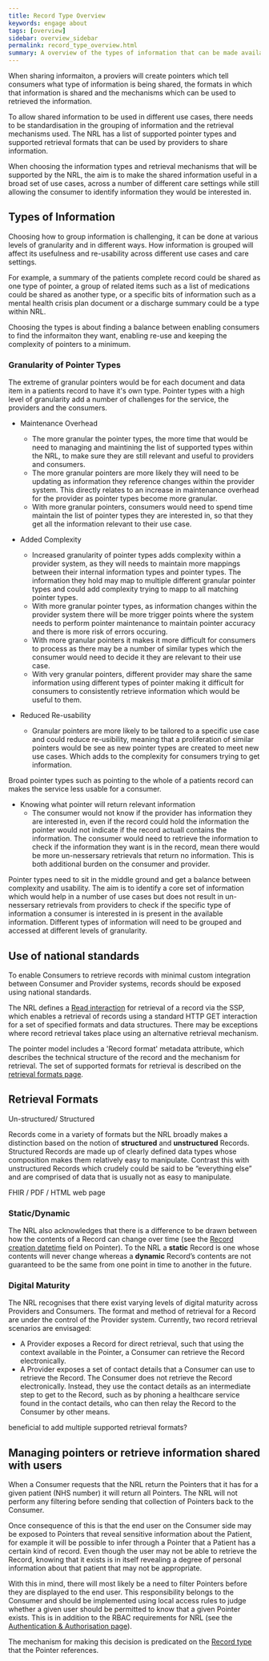 ```yaml
---
title: Record Type Overview
keywords: engage about
tags: [overview]
sidebar: overview_sidebar
permalink: record_type_overview.html
summary: A overview of the types of information that can be made available via NRL
---
```


When sharing informaiton, a proviers will create pointers which tell consumers what type of information is being shared, the formats in which that information is shared and the mechanisms which can be used to retrieved the information.

To allow shared information to be used in different use cases, there needs to be standardisation in the grouping of information and the retrieval mechanisms used. The NRL has a list of supported pointer types and supported retrieval formats that can be used by providers to share information.

When choosing the information types and retrieval mechanisms that will be supported by the NRL, the aim is to make the shared information useful in a broad set of use cases, across a number of different care settings while still allowing the consumer to identify information they would be interested in.


## Types of Information

Choosing how to group information is challenging, it can be done at various levels of granularity and in different ways. How information is grouped will affect its usefulness and re-usability across different use cases and care settings.

For example, a summary of the patients complete record could be shared as one type of pointer, a group of related items such as a list of medications could be shared as another type, or a specific bits of information such as a mental health crisis plan document or a discharge summary could be a type within NRL.

Choosing the types is about finding a balance between enabling consumers to find the informaiton they want, enabling re-use and keeping the complexity of pointers to a minimum.

### Granularity of Pointer Types

The extreme of granular pointers would be for each document and data item in a patients record to have it's own type. Pointer types with a high level of granularity add a number of challenges for the service, the providers and the consumers.

- Maintenance Overhead
  - The more granular the pointer types, the more time that would be need to managing and maintining the list of supported types within the NRL, to make sure they are still relevant and useful to providers and consumers.
  - The more granular pointers are more likely they will need to be updating as information they reference changes within the provider system. This directly relates to an increase in maintenance overhead for the provider as pointer types become more granular.
  - With more granular pointers, consumers would need to spend time maintain the list of pointer types they are interested in, so that they get all the information relevant to their use case.

- Added Complexity
  - Increased granularity of pointer types adds complexity within a provider system, as they will needs to maintain more mappings between their internal information types and pointer types. The information they hold may map to multiple different granular pointer types and could add complexity trying to mapp to all matching pointer types.
  - With more granular pointer types, as information changes within the provider system there will be more trigger points where the system needs to perform pointer maintenance to maintain pointer accuracy and there is more risk of errors occuring.
  - With more granular pointers it makes it more difficult for consumers to process as there may be a number of similar types which the consumer would need to decide it they are relevant to their use case.
  - With very granular pointers, different provider may share the same information using different types of pointer making it difficult for consumers to consistently retrieve information which would be useful to them.

- Reduced Re-usability
  - Granular pointers are more likely to be tailored to a specific use case and could reduce re-usibility, meaning that a proliferation of similar pointers would be see as new pointer types are created to meet new use cases. Which adds to the complexity for consumers trying to get information.


Broad pointer types such as pointing to the whole of a patients record can makes the service less usable for a consumer.

- Knowing what pointer will return relevant information
  - The consumer would not know if the provider has information they are interested in, even if the record could hold the information the pointer would not indicate if the record actuall contains the information. The consumer would need to retrieve the information to check if the information they want is in the record, mean there would be more un-nessersary retrievals that return no information. This is both additional burden on the consumer and provider.


Pointer types need to sit in the middle ground and get a balance between complexity and usability. The aim is to identify a core set of information which would help in a number of use cases but does not result in un-nessersary retrievals from providers to check if the specific type of information a consumer is interested in is present in the available information. Different types of information will need to be grouped and accessed at different levels of granularity.



## Use of national standards

To enable Consumers to retrieve records with minimal custom integration between Consumer and Provider systems, records should be exposed using national standards. 

The NRL defines a [Read interaction](retrieval_interaction_read.html) for retrieval of a record via the SSP, which enables a retrieval of records using a standard HTTP GET interaction for a set of specified formats and data structures. There may be exceptions where record retrieval takes place using an alternative retrieval mechanism. 

The pointer model includes a 'Record format' metadata attribute, which describes the technical structure of the record and the mechanism for retrieval. The set of supported formats for retrieval is described on the [retrieval formats page](retrieval_formats.html).


## Retrieval Formats

Un-structured/ Structured

Records come in a variety of formats but the NRL broadly makes a distinction based on the notion of **structured** and **unstructured** Records. Structured Records are made up of clearly defined data types whose composition makes them relatively easy to manipulate. Contrast this with unstructured Records which crudely could be said to be “everything else” and are comprised of data that is usually not as easy to manipulate.

FHIR / PDF / HTML web page

### Static/Dynamic

The NRL also acknowledges that there is a difference to be drawn between how the contents of a Record can change over time (see the [Record creation datetime](overview_data_model.html#data-model) field on Pointer). To the NRL a **static** Record is one whose contents will never change whereas a **dynamic** Record’s contents are not guaranteed to be the same from one point in time to another in the future.

### Digital Maturity

The NRL recognises that there exist varying levels of digital maturity across Providers and Consumers. The format and method of retrieval for a Record are under the control of the Provider system. Currently, two record retrieval scenarios are envisaged:

- A Provider exposes a Record for direct retrieval, such that using the context available in the Pointer, a Consumer can retrieve the Record electronically. 
- A Provider exposes a set of contact details that a Consumer can use to retrieve the Record. The Consumer does not retrieve the Record electronically. Instead, they use the contact details as an intermediate step to get to the Record, such as by phoning a healthcare service found in the contact details, who can then relay the Record to the Consumer by other means.

beneficial to add multiple supported retrieval formats?


## Managing pointers or retrieve information shared with users

When a Consumer requests that the NRL return the Pointers that it has for a given patient (NHS number) it will return all Pointers. The NRL will not perform any filtering before sending that collection of Pointers back to the Consumer. 

Once consequence of this is that the end user on the Consumer side may be exposed to Pointers that reveal sensitive information about the Patient, for example it will be possible to infer through a Pointer that a Patient has a certain kind of record. Even though the user may not be able to retrieve the Record, knowing that it exists is in itself revealing a degree of personal information about that patient that may not be appropriate.

With this in mind, there will most likely be a need to filter Pointers before they are displayed to the end user. This responsibility belongs to the Consumer and should be implemented using local access rules to judge whether a given user should be permitted to know that a given Pointer exists. This is in addition to the RBAC requirements for NRL (see the [Authentication & Authorisation page](integration_authentication_authorisation.html)).

The mechanism for making this decision is predicated on the [Record type](overview_data_model.html#data-model) that the Pointer references.


